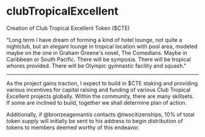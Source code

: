 # clubTropicalExcellent 

Creation of Club Tropical Excellent Token ($CTE)

"Long term I have dream of forming a kind of hotel lounge, not quite a nightclub, but an elegant lounge in tropical location with pool area, modeled maybe on the one in Graham Greene's novel, The Comedians.  Maybe in Caribbean or South Pacific.  There will be symposia.  There will be tropical whores provided. There will be Olympic gymnastic facility and squash."

_________________

As the project gains traction, I expect to build in $CTE staking and providing various incentives for capital raising and funding of various Club Tropical Excellent projects globally.  Within the community, there are many skillsets.  If some are inclined to build, together we shall determine plan of action.

Additionally, if @bronzeagemantis contacts @twocitizenships, 10% of total token supply will initially be sent to his address to begin distribution of tokens to members deemed worthy of this endeavor.
